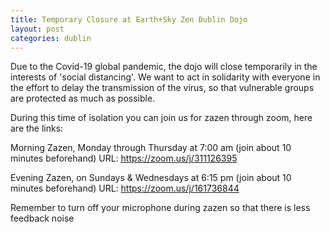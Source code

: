 ```yaml
---
title: Temporary Closure at Earth+Sky Zen Dublin Dojo
layout: post
categories: dublin
---
```


Due to the Covid-19 global pandemic, the dojo will close temporarily in the interests of 'social distancing'. We want to act in solidarity with everyone in the effort to delay the transmission of the virus, so that vulnerable groups are protected as much as possible.

During this time of isolation you can  join us for zazen through zoom, here are the links:

Morning Zazen, Monday through Thursday at 7:00 am (join about 10 minutes beforehand)
 URL: https://zoom.us/j/311126395
 
Evening Zazen, on Sundays & Wednesdays at 6:15 pm (join about 10 minutes beforehand) 
URL: https://zoom.us/j/161736844

Remember to turn off your microphone during zazen so that there is less feedback noise
